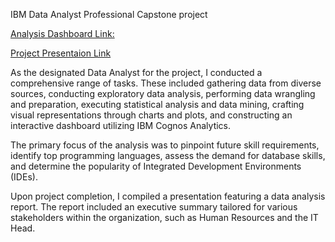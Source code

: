 IBM Data Analyst Professional Capstone project



[Analysis Dashboard Link:](https://dataplatform.cloud.ibm.com/dashboards/0aea1890-bec5-48f1-bc30-4e8ffb508a61/view/5929ea7b3f932f906ecbd0e4079828077937705be0bbd70a81d37b4959607897a96c4592c82e1a5fd3405766f4e9175c9d)

[Project Presentaion Link ](https://studentgsu-my.sharepoint.com/:p:/r/personal/otiamiyu1_student_gsu_edu/Documents/capstone-Presentation.pptx?d=wf52ce9035e2044299d405cdee7f243a0&csf=1&web=1&e=ZFsGQ7)

As the designated Data Analyst for the project, I conducted a comprehensive range of tasks. These included gathering data from diverse sources, conducting exploratory data analysis, performing data wrangling and preparation, executing statistical analysis and data mining, crafting visual representations through charts and plots, and constructing an interactive dashboard utilizing IBM Cognos Analytics.

The primary focus of the analysis was to pinpoint future skill requirements, identify top programming languages, assess the demand for database skills, and determine the popularity of Integrated Development Environments (IDEs).

Upon project completion, I compiled a presentation featuring a data analysis report. The report included an executive summary tailored for various stakeholders within the organization, such as Human Resources and the IT Head.
